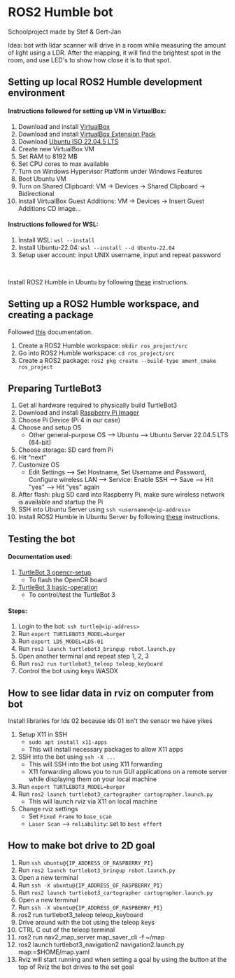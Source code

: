 # ROS2 Humble bot

Schoolproject made by Stef & Gert-Jan

Idea: bot with lidar scanner will drive in a room while measuring the amount of light using a LDR. After the mapping, it will find the brightest spot in the room, and use LED's to show how close it is to that spot.

## Setting up local ROS2 Humble development environment
#### Instructions followed for setting up VM in VirtualBox:
1. Download and install [VirtualBox](https://www.virtualbox.org/wiki/Downloads)
2. Download and install [VirtualBox Extension Pack](https://www.virtualbox.org/wiki/Downloads)
3. Download [Ubuntu ISO 22.04.5 LTS](https://ubuntu.com/download/desktop)
4. Create new VirtualBox VM
5. Set RAM to 8192 MB
6. Set CPU cores to max available
7. Turn on Windows Hypervisor Platform under Windows Features
8. Boot Ubuntu VM
9. Turn on Shared Clipboard: VM -> Devices -> Shared Clipboard -> Bidirectional
10. Install VirtualBox Guest Additions: VM -> Devices -> Insert Guest Additions CD image...

#### Instructions followed for WSL:
1. Install WSL: ```wsl --install```
2. Install Ubuntu-22.04: ```wsl --install --d Ubuntu-22.04```
3. Setup user account: input UNIX username, input and repeat password

<br>

Install ROS2 Humble in Ubuntu by following [these](https://docs.ros.org/en/humble/) instructions.

## Setting up a ROS2 Humble workspace, and creating a package
Followed [this](https://docs.ros.org/en/eloquent/Tutorials/Creating-Your-First-ROS2-Package.html) documentation.
1. Create a ROS2 Humble workspace: ```mkdir ros_project/src```
2. Go into ROS2 Humble workspace: ```cd ros_project/src```
3. Create a ROS2 package: ```ros2 pkg create --build-type ament_cmake ros_project```

## Preparing TurtleBot3
1. Get all hardware required to physically build TurtleBot3
2. Download and install [Raspberry Pi Imager](https://www.raspberrypi.com/software/)
3. Choose Pi Device (Pi 4 in our case)
4. Choose and setup OS
    - Other general-purpose OS --> Ubuntu --> Ubuntu Server 22.04.5 LTS (64-bit)
5. Choose storage: SD card from Pi
6. Hit "next"
7. Customize OS
    - Edit Settings --> Set Hostname, Set Username and Password, Configure wireless LAN --> Service: Enable SSH --> Save --> Hit "yes" --> Hit "yes" again
8. After flash: plug SD card into Raspberry Pi, make sure wireless network is available and startup the Pi
9. SSH into Ubuntu Server using ```ssh <username>@<ip-address>```
10. Install ROS2 Humble in Ubuntu Server by following [these](https://docs.ros.org/en/humble/) instructions.

## Testing the bot
#### Documentation used:
1. [TurtleBot 3 opencr-setup](https://emanual.robotis.com/docs/en/platform/turtlebot3/opencr_setup/#opencr-setup)
    - To flash the OpenCR board
2. [TurtleBot 3 basic-operation](https://emanual.robotis.com/docs/en/platform/turtlebot3/basic_operation/#teleoperation)
    - To control/test the TurtleBot 3

#### Steps:
1. Login to the bot: ```ssh turtle@<ip-address>```
2. Run ```export TURTLEBOT3_MODEL=burger```
3. Run ```export LDS_MODEL=LDS-01```
4. Run ```ros2 launch turtlebot3_bringup robot.launch.py```
5. Open another terminal and repeat step 1, 2, 3
6. Run ```ros2 run turtlebot3_teleop teleop_keyboard```
7. Control the bot using keys WASDX

## How to see lidar data in rviz on computer from bot
Install libraries for lds 02 because lds 01 isn't the sensor we have yikes

1. Setup X11 in SSH
    - ```sudo apt install x11-apps```
    - This will install necessary packages to allow X11 apps
2. SSH into the bot using ```ssh -X ...```
    - This will SSH into the bot using X11 forwarding
    - X11 forwarding allows you to run GUI applications on a remote server while displaying them on your local machine
3. Run ```export TURTLEBOT3_MODEL=burger```
4. Run ```ros2 launch turtlebot3_cartographer cartographer.launch.py```
    - This will launch rviz via X11 on local machine
5. Change rviz settings
    - Set ```Fixed Frame``` to ```base_scan```
    - ```Laser Scan``` --> ```reliability```: set to ```best effort```
  
## How to make bot drive to 2D goal 
1. Run ```ssh ubuntu@{IP_ADDRESS_OF_RASPBERRY_PI}```
2. Run ```ros2 launch turtlebot3_bringup robot.launch.py```
3. Open a new terminal
4. Run ```ssh -X ubuntu@{IP_ADDRESS_OF_RASPBERRY_PI}```
5. Run ```ros2 launch turtlebot3_cartographer cartographer.launch.py```
6. Open a new terminal
7. Run ```ssh -X ubuntu@{IP_ADDRESS_OF_RASPBERRY_PI}```
8. ros2 run turtlebot3_teleop teleop_keyboard
9. Drive around with the bot using the teleop keys
10. CTRL C out of the teleop terminal
11. ros2 run nav2_map_server map_saver_cli -f ~/map
12. ros2 launch turtlebot3_navigation2 navigation2.launch.py map:=$HOME/map.yaml
13. Rviz will start running and when setting a goal by using the button at the top of Rviz the bot drives to the set goal
